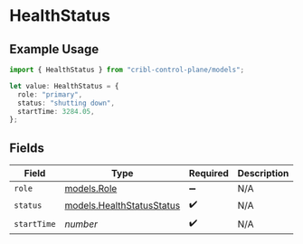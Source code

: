 # HealthStatus

## Example Usage

```typescript
import { HealthStatus } from "cribl-control-plane/models";

let value: HealthStatus = {
  role: "primary",
  status: "shutting down",
  startTime: 3284.05,
};
```

## Fields

| Field                                                        | Type                                                         | Required                                                     | Description                                                  |
| ------------------------------------------------------------ | ------------------------------------------------------------ | ------------------------------------------------------------ | ------------------------------------------------------------ |
| `role`                                                       | [models.Role](../models/role.md)                             | :heavy_minus_sign:                                           | N/A                                                          |
| `status`                                                     | [models.HealthStatusStatus](../models/healthstatusstatus.md) | :heavy_check_mark:                                           | N/A                                                          |
| `startTime`                                                  | *number*                                                     | :heavy_check_mark:                                           | N/A                                                          |
